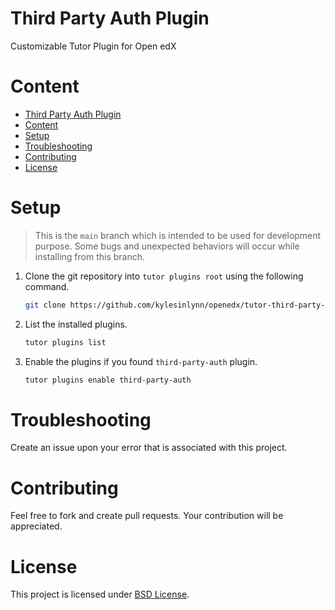 # Third Party Auth Plugin
Customizable Tutor Plugin for Open edX

# Content
- [Third Party Auth Plugin](#third-party-auth-plugin)
- [Content](#content)
- [Setup](#setup)
- [Troubleshooting](#troubleshooting)
- [Contributing](#contributing)
- [License](#license)

# Setup
> This is the `main` branch which is intended to be used for development purpose. Some bugs and unexpected behaviors will occur while installing from this branch.

1. Clone the git repository into `tutor plugins root` using the following command.
   ```bash
   git clone https://github.com/kylesinlynn/openedx/tutor-third-party-auth.git && mv "$(pwd)/tutor-third-party-auth/third-party-auth.py" "$(tutor plugins printroot)"
   ```

2. List the installed plugins.
   ```bash
   tutor plugins list
   ```

3. Enable the plugins if you found `third-party-auth` plugin.
   ```bash
   tutor plugins enable third-party-auth
   ```

# Troubleshooting
Create an issue upon your error that is associated with this project.

# Contributing
Feel free to fork and create pull requests. Your contribution will be appreciated.

# License
This project is licensed under [BSD License](LICENSE).